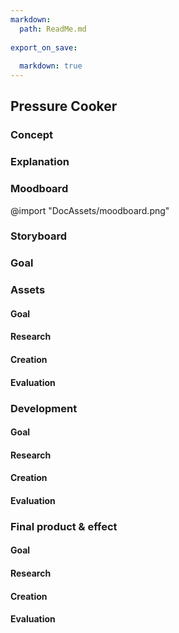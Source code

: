 ```yaml
---
markdown:
  path: ReadMe.md
  
export_on_save:
  
  markdown: true
---
```


## Pressure Cooker

### Concept
### Explanation
### Moodboard
@import "DocAssets/moodboard.png"
### Storyboard
### Goal

### Assets
#### Goal
#### Research
#### Creation
#### Evaluation

### Development
#### Goal
#### Research
#### Creation
#### Evaluation

### Final product & effect
#### Goal
#### Research
#### Creation
#### Evaluation